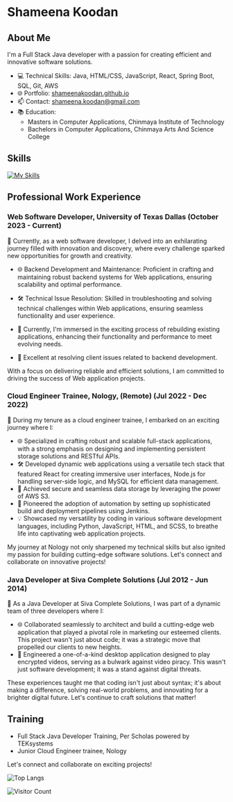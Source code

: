 # Shameena Koodan

## About Me
I'm a Full Stack Java developer with a passion for creating efficient and innovative software solutions. 

- 💻 Technical Skills: Java, HTML/CSS, JavaScript, React, Spring Boot, SQL, Git, AWS
- 🌐 Portfolio: [shameenakoodan.github.io](https://shameenakoodan.github.io/shameenakoodan-portfolio/)
- 📫 Contact: shameena.koodan@gmail.com
- 📚 Education: 
  - Masters in Computer Applications, Chinmaya Institute of Technology
  - Bachelors in Computer Applications, Chinmaya Arts And Science College
  
## Skills
[![My Skills](https://skillicons.dev/icons?i=aws,css,docker,eclipse,express,git,github,hibernate,html,idea,java,js,jenkins,jest,jquery,maven,mysql,nginx,nodejs,postman,react,sass,spring,visualstudio&perline=3)](https://skillicons.dev)
## Professional Work Experience
### Web Software Developer, University of Texas Dallas (October 2023 -  Current)

🚀 Currently, as a web software developer,  I delved into an exhilarating journey filled with innovation and discovery, where every challenge sparked new opportunities for growth and creativity.

- 🌐 Backend Development and Maintenance: Proficient in crafting and maintaining robust backend systems for Web applications, ensuring scalability and optimal performance.

- 🛠️ Technical Issue Resolution: Skilled in troubleshooting and solving technical challenges within Web applications, ensuring seamless functionality and user experience.

- 🔧 Currently, I'm immersed in the exciting process of rebuilding existing applications, enhancing their functionality and performance to meet evolving needs.

- 💼 Excellent at resolving client issues related to backend development.

With a focus on delivering reliable and efficient solutions, I am committed to driving the success of Web application projects.

### Cloud Engineer Trainee, Nology, (Remote) (Jul 2022 - Dec 2022)

🚀 During my tenure as a cloud engineer trainee, I embarked on an exciting journey where I:

- 🌐 Specialized in crafting robust and scalable full-stack applications, with a strong emphasis on designing and implementing persistent storage solutions and RESTful APIs.
- 🛠️ Developed dynamic web applications using a versatile tech stack that featured React for creating immersive user interfaces, Node.js for handling server-side logic, and MySQL for efficient data management.
- 🌟 Achieved secure and seamless data storage by leveraging the power of AWS S3.
- 🚀 Pioneered the adoption of automation by setting up sophisticated build and deployment pipelines using Jenkins.
- 💡 Showcased my versatility by coding in various software development languages, including Python, JavaScript, HTML, and SCSS, to breathe life into captivating web application projects.

My journey at Nology not only sharpened my technical skills but also ignited my passion for building cutting-edge software solutions. Let's connect and collaborate on innovative projects!

### Java Developer at Siva Complete Solutions (Jul 2012 - Jun 2014)

🚀 As a Java Developer at Siva Complete Solutions, I was part of a dynamic team of three developers where I:

- 🌐 Collaborated seamlessly to architect and build a cutting-edge web application that played a pivotal role in marketing our esteemed clients. This project wasn't just about code; it was a strategic move that propelled our clients to new heights.
- 🎥 Engineered a one-of-a-kind desktop application designed to play encrypted videos, serving as a bulwark against video piracy. This wasn't just software development; it was a stand against digital threats.

These experiences taught me that coding isn't just about syntax; it's about making a difference, solving real-world problems, and innovating for a brighter digital future. Let's continue to craft solutions that matter!


## Training
- Full Stack Java Developer Training, Per Scholas powered by TEKsystems
- Junior Cloud Engineer trainee, Nology

Let's connect and collaborate on exciting projects!

![Top Langs](https://github-readme-stats.vercel.app/api/top-langs/?username=shameenakoodan&hide=python)



![Visitor Count](https://profile-counter.glitch.me/shameenakoodan/count.svg)


